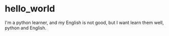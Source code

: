 # hello_world
I'm a python learner, and my English is not good, but I want learn them well, python and English.
